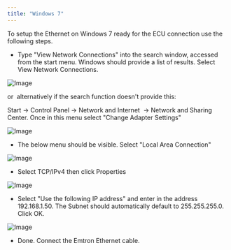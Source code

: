 ```yaml
---
title: "Windows 7"
---
```


To setup the Ethernet on Windows 7 ready for the ECU connection use the following steps.


* Type "View Network Connections" into the search window, accessed from the start menu. Windows should provide a list of results. Select View Network Connections.


![Image](</lib/NewItem28.jpg>)


or&nbsp; alternatively if the search function doesn't provide this:


Start -\> Control Panel -\> Network and Internet&nbsp; -\> Network and Sharing Center. Once in this menu select "Change Adapter Settings"


![Image](</lib/NewItem29.png>)


* The below menu should be visible. Select "Local Area Connection"


![Image](</lib/NewItem31.png>)


* Select TCP/IPv4 then click Properties

![Image](</lib/NewItem33.png>)

* Select "Use the following IP address" and enter in the address 192.168.1.50. The Subnet should automatically default to 255.255.255.0. Click OK.

![Image](</lib/NewItem32.png>)

* Done. Connect the Emtron Ethernet cable.
